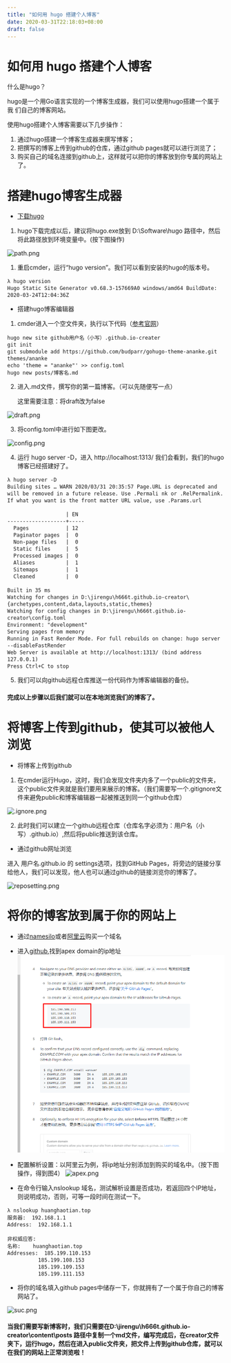 ```yaml
---
title: "如何用 hugo 搭建个人博客"
date: 2020-03-31T22:18:03+08:00
draft: false
---
```


# 如何用 hugo 搭建个人博客

什么是hugo？

hugo是一个用Go语言实现的一个博客生成器，我们可以使用hugo搭建一个属于我
们自己的博客网站。

使用hugo搭建个人博客需要以下几步操作：

1. 通过hugo搭建一个博客生成器来撰写博客；
2. 把撰写的博客上传到github的仓库，通过github pages就可以进行浏览了；
3. 购买自己的域名连接到github上，这样就可以把你的博客放到你专属的网站上了。

# 搭建hugo博客生成器

* [下载hugo]([baidu.com](https://github.com/gohugoio/hugo/releases))

1. hugo下载完成以后，建议将hugo.exe放到 D:\Software\hugo 路径中，然后将此路径放到环境变量中。(按下图操作)

![path.png](https://i.loli.net/2020/04/01/MiuGFSIRB8bfDoq.png)

1. 重启cmder，运行“hugo version”。我们可以看到安装的hugo的版本号。

````
λ hugo version
Hugo Static Site Generator v0.68.3-157669A0 windows/amd64 BuildDate: 2020-03-24T12:04:36Z
````
* 搭建hugo博客编辑器
  
1. cmder进入一个空文件夹，执行以下代码（[参考官网](https://gohugo.io/getting-started/quick-start/)）
````
hugo new site github用户名（小写）.github.io-creater
git init
git submodule add https://github.com/budparr/gohugo-theme-ananke.git themes/ananke
echo 'theme = "ananke"' >> config.toml
hugo new posts/博客名.md
````

2. 进入.md文件，撰写你的第一篇博客。（可以先随便写一点）
   
   这里需要注意：将draft改为false
  
![draft.png](https://i.loli.net/2020/04/01/rlTOXRyV1EZFd3N.png)

3. 将config.toml中进行如下图更改。
   

![config.png](https://i.loli.net/2020/04/01/R7mOxjbcGJfUYHv.png)



4. 运行 hugo server -D，进入 http://localhost:1313/ 我们会看到，我们的hugo博客已经搭建好了。

````
λ hugo server -D
Building sites … WARN 2020/03/31 20:35:57 Page.URL is deprecated and will be removed in a future release. Use .Permali nk or .RelPermalink. If what you want is the front matter URL value, use .Params.url

                   | EN
-------------------+-----
  Pages            | 12
  Paginator pages  |  0
  Non-page files   |  0
  Static files     |  5
  Processed images |  0
  Aliases          |  1
  Sitemaps         |  1
  Cleaned          |  0

Built in 35 ms
Watching for changes in D:\jirengu\h666t.github.io-creator\{archetypes,content,data,layouts,static,themes}
Watching for config changes in D:\jirengu\h666t.github.io-creator\config.toml
Environment: "development"
Serving pages from memory
Running in Fast Render Mode. For full rebuilds on change: hugo server --disableFastRender
Web Server is available at http://localhost:1313/ (bind address 127.0.0.1)
Press Ctrl+C to stop
````

5. 我们可以向github远程仓库推送一份代码作为博客编辑器的备份。

#### 完成以上步骤以后我们就可以在本地浏览我们的博客了。


# 将博客上传到github，使其可以被他人浏览

* 将博客上传到github

1. 在cmder运行Hugo，这时，我们会发现文件夹内多了一个public的文件夹，这个public文件夹就是我们要用来展示的博客。（我们需要写一个.gitignore文件来避免public和博客编辑器一起被推送到同一个github仓库）

![.ignore.png](https://i.loli.net/2020/04/01/z5pynZr31WOCheu.png)

2. 此时我们可以建立一个github远程仓库（仓库名字必须为：用户名（小写）.github.io）,然后将public推送到该仓库。

* 通过github网址浏览

进入 用户名.github.io 的 settings选项，找到GitHub Pages，将旁边的链接分享给他人，我们可以发现，他人也可以通过github的链接浏览你的博客了。

![reposetting.png](https://i.loli.net/2020/04/01/HcWFPEj2xrfCNdb.png)


# 将你的博客放到属于你的网站上

* 通过[namesilo](https://www.namesilo.com/)或者[阿里云](https://wanwang.aliyun.com/domain/recommend#/?keyword=xww)购买一个域名

* 进入[github](https://help.github.com/cn/github/working-with-github-pages/managing-a-custom-domain-for-your-github-pages-site#configuring-an-apex-domain),找到apex domain的ip地址
![](/static/images/ip.png)

* 配置解析设置：以阿里云为例，将ip地址分别添加到购买的域名中。（按下图操作，得到图4）
![apex.png](https://i.loli.net/2020/04/01/QmxDRJcXpv3t8b4.png)

* 在命令行输入nslookup 域名，测试解析设置是否成功，若返回四个IP地址，则说明成功，否则，可等一段时间在测试一下。

````
λ nslookup huanghaotian.top
服务器:  192.168.1.1
Address:  192.168.1.1

非权威应答:
名称:    huanghaotian.top
Addresses:  185.199.110.153
          185.199.108.153
          185.199.109.153
          185.199.111.153
````
  
* 将你的域名填入github pages中储存一下，你就拥有了一个属于你自己的博客网站了。

![suc.png](https://i.loli.net/2020/04/01/BaRHyoeAxnVGdJq.png)

#### 当我们需要写新博客时，我们只需要在D:\jirengu\h666t.github.io-creator\content\posts 路径中复制一个md文件，编写完成后，在creator文件夹下，运行hugo，然后在进入public文件夹，把文件上传到github仓库，就可以在我们的网站上正常浏览啦！